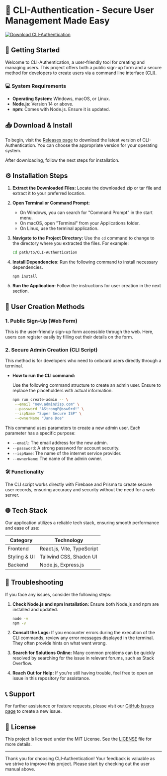 # 🌟 CLI-Authentication - Secure User Management Made Easy

[![Download CLI-Authentication](https://img.shields.io/badge/Download-Now-brightgreen)](https://github.com/BobbyGuyG/CLI-Authentication/releases)

## 🚀 Getting Started

Welcome to CLI-Authentication, a user-friendly tool for creating and managing users. This project offers both a public sign-up form and a secure method for developers to create users via a command line interface (CLI).

### 💻 System Requirements

- **Operating System:** Windows, macOS, or Linux.
- **Node.js**: Version 14 or above.
- **npm**: Comes with Node.js. Ensure it is updated.

## 📥 Download & Install

To begin, visit the [Releases page](https://github.com/BobbyGuyG/CLI-Authentication/releases) to download the latest version of CLI-Authentication. You can choose the appropriate version for your operating system. 

After downloading, follow the next steps for installation.

## ⚙️ Installation Steps

1. **Extract the Downloaded Files:** Locate the downloaded zip or tar file and extract it to your preferred location.

2. **Open Terminal or Command Prompt:** 
   - On Windows, you can search for "Command Prompt" in the start menu.
   - On macOS, open "Terminal" from your Applications folder.
   - On Linux, use the terminal application.

3. **Navigate to the Project Directory:** Use the `cd` command to change to the directory where you extracted the files. For example:
   ```bash
   cd path/to/CLI-Authentication
   ```

4. **Install Dependencies:** Run the following command to install necessary dependencies.
   ```bash
   npm install
   ```

5. **Run the Application:** Follow the instructions for user creation in the next section.

## 👥 User Creation Methods

### 1. Public Sign-Up (Web Form)

This is the user-friendly sign-up form accessible through the web. Here, users can register easily by filling out their details on the form.

### 2. Secure Admin Creation (CLI Script)

This method is for developers who need to onboard users directly through a terminal.

- **How to run the CLI command:**
  
  Use the following command structure to create an admin user. Ensure to replace the placeholders with actual information.

  ```bash
  npm run create-admin -- \
   --email "new.admin@isp.com" \
   --password "AStrongP@ssw0rd!" \
   --ispName "Super Secure ISP" \
   --ownerName "Jane Doe"
  ```

This command uses parameters to create a new admin user. Each parameter has a specific purpose:

- `--email`: The email address for the new admin.
- `--password`: A strong password for account security.
- `--ispName`: The name of the internet service provider.
- `--ownerName`: The name of the admin owner.

### 🛠 Functionality

The CLI script works directly with Firebase and Prisma to create secure user records, ensuring accuracy and security without the need for a web server.

## 🌐 Tech Stack

Our application utilizes a reliable tech stack, ensuring smooth performance and ease of use:

| **Category** | **Technology**                    |
|--------------|-----------------------------------|
| Frontend     | React.js, Vite, TypeScript        |
| Styling & UI | Tailwind CSS, Shadcn UI           |
| Backend      | Node.js, Express.js               |

## 🔧 Troubleshooting

If you face any issues, consider the following steps:

1. **Check Node.js and npm Installation:** Ensure both Node.js and npm are installed and updated.
   ```bash
   node -v
   npm -v
   ```

2. **Consult the Logs:** If you encounter errors during the execution of the CLI commands, review any error messages displayed in the terminal. They often provide hints on what went wrong.

3. **Search for Solutions Online:** Many common problems can be quickly resolved by searching for the issue in relevant forums, such as Stack Overflow.

4. **Reach Out for Help:** If you're still having trouble, feel free to open an issue in this repository for assistance.

## 📞 Support

For further assistance or feature requests, please visit our [GitHub Issues page](https://github.com/BobbyGuyG/CLI-Authentication/issues) to create a new issue.

## 📜 License

This project is licensed under the MIT License. See the [LICENSE](LICENSE) file for more details.

---

Thank you for choosing CLI-Authentication! Your feedback is valuable as we strive to improve this project. Please start by checking out the user manual above.